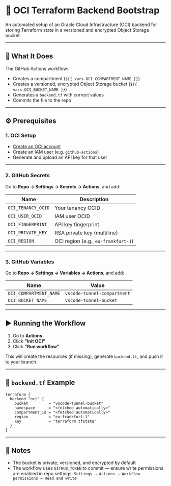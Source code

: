 # 🚀 OCI Terraform Backend Bootstrap

An automated setup of an Oracle Cloud Infrastructure (OCI) backend for storing Terraform state in a versioned and encrypted Object Storage bucket.

---

## 🧱 What It Does

The GitHub Actions workflow:

- Creates a compartment (`${{ vars.OCI_COMPARTMENT_NAME }}`)
- Creates a versioned, encrypted Object Storage bucket (`${{ vars.OCI_BUCKET_NAME }}`)
- Generates a `backend.tf` with correct values
- Commits the file to the repo

---

## ⚙️ Prerequisites

### 1. OCI Setup

- [Create an OCI account](https://www.oracle.com/cloud/free)
- Create an IAM user (e.g. `github-actions`)
- Generate and upload an API key for that user

---

### 2. GitHub Secrets

Go to **Repo → Settings → Secrets → Actions**, and add:

| Name                | Description                            |
|---------------------|----------------------------------------|
| `OCI_TENANCY_OCID`  | Your tenancy OCID                      |
| `OCI_USER_OCID`     | IAM user OCID                          |
| `OCI_FINGERPRINT`   | API key fingerprint                    |
| `OCI_PRIVATE_KEY`   | RSA private key (multiline)            |
| `OCI_REGION`        | OCI region (e.g., `eu-frankfurt-1`)    |

---

### 3. GitHub Variables

Go to **Repo → Settings → Variables → Actions**, and add:

| Name                   | Value                        |
|------------------------|------------------------------|
| `OCI_COMPARTMENT_NAME` | `vscode-tunnel-compartment`  |
| `OCI_BUCKET_NAME`      | `vscode-tunnel-bucket`       |

---

## ▶️ Running the Workflow

1. Go to **Actions**
2. Click **"Init OCI"**
3. Click **"Run workflow"**

This will create the resources (if missing), generate `backend.tf`, and push it to your branch.

---

## 📂 `backend.tf` Example

```hcl
terraform {
  backend "oci" {
    bucket         = "vscode-tunnel-bucket"
    namespace      = "<fetched automatically>"
    compartment_id = "<fetched automatically>"
    region         = "eu-frankfurt-1"
    key            = "terraform.tfstate"
  }
}
```

---

## 🔐 Notes

- The bucket is private, versioned, and encrypted by default
- The workflow uses `GITHUB_TOKEN` to commit — ensure write permissions are enabled in repo settings:
  `Settings → Actions → Workflow permissions → Read and write`
